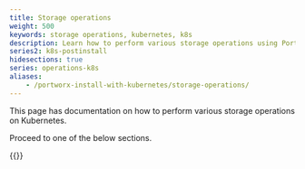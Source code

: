 ```yaml
---
title: Storage operations
weight: 500
keywords: storage operations, kubernetes, k8s
description: Learn how to perform various storage operations using Portworx on Kubernetes
series2: k8s-postinstall
hidesections: true
series: operations-k8s
aliases:
    - /portworx-install-with-kubernetes/storage-operations/
---
```

This page has documentation on how to perform various storage operations on Kubernetes.

Proceed to one of the below sections.

{{<homelist series="k8s-storage">}}

